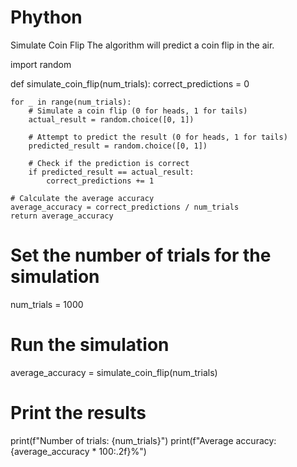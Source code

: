 # Phython
Simulate Coin Flip
The algorithm will predict a coin flip in the air.

import random

def simulate_coin_flip(num_trials):
    correct_predictions = 0

    for _ in range(num_trials):
        # Simulate a coin flip (0 for heads, 1 for tails)
        actual_result = random.choice([0, 1])

        # Attempt to predict the result (0 for heads, 1 for tails)
        predicted_result = random.choice([0, 1])

        # Check if the prediction is correct
        if predicted_result == actual_result:
            correct_predictions += 1

    # Calculate the average accuracy
    average_accuracy = correct_predictions / num_trials
    return average_accuracy

# Set the number of trials for the simulation
num_trials = 1000

# Run the simulation
average_accuracy = simulate_coin_flip(num_trials)

# Print the results
print(f"Number of trials: {num_trials}")
print(f"Average accuracy: {average_accuracy * 100:.2f}%")
